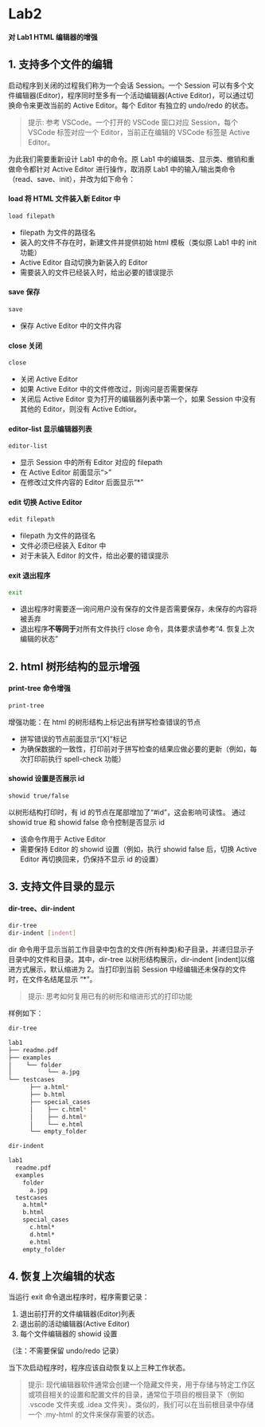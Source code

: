 # Lab2

**对 Lab1 HTML 编辑器的增强**

## 1. 支持多个文件的编辑

启动程序到关闭的过程我们称为一个会话 Session。一个 Session 可以有多个文件编辑器(Editor)，程序同时至多有一个活动编辑器(Active Editor)，可以通过切换命令来更改当前的 Active Editor。每个 Editor 有独立的 undo/redo 的状态。

> 提示: 参考 VSCode。一个打开的 VSCode 窗口对应 Session，每个 VSCode 标签对应一个 Editor，当前正在编辑的 VSCode 标签是 Active Editor。

为此我们需要重新设计 Lab1 中的命令。原 Lab1 中的编辑类、显示类、撤销和重做命令都针对 Active Editor 进行操作，取消原 Lab1 中的输入/输出类命令（read、save、init），并改为如下命令：

#### load 将 HTML 文件装入新 Editor 中

```bash
load filepath
```

- filepath 为文件的路径名
- 装入的文件不存在时，新建文件并提供初始 html 模板（类似原 Lab1 中的 init 功能）
- Active Editor 自动切换为新装入的 Editor
- 需要装入的文件已经装入时，给出必要的错误提示

#### save 保存

```bash
save
```

- 保存 Active Editor 中的文件内容

#### close 关闭

```bash
close
```

- 关闭 Active Editor
- 如果 Active Editor 中的文件修改过，则询问是否需要保存
- 关闭后 Active Editor 变为打开的编辑器列表中第一个，如果 Session 中没有其他的 Editor，则没有 Active Edtior。

#### editor-list 显示编辑器列表

```bash
editor-list
```

- 显示 Session 中的所有 Editor 对应的 filepath
- 在 Active Editor 前面显示“>”
- 在修改过文件内容的 Editor 后面显示“\*”

#### edit 切换 Active Editor

```bash
edit filepath
```

- filepath 为文件的路径名
- 文件必须已经装入 Editor 中
- 对于未装入 Editor 的文件，给出必要的错误提示

#### exit 退出程序

```bash
exit
```

- 退出程序时需要逐一询问用户没有保存的文件是否需要保存，未保存的内容将被丢弃
- 退出程序**不等同于**对所有文件执行 close 命令，具体要求请参考“4. 恢复上次编辑的状态”

## 2. html 树形结构的显示增强

#### print-tree 命令增强

```bash
print-tree
```

增强功能：在 html 的树形结构上标记出有拼写检查错误的节点

- 拼写错误的节点前面显示“[X]”标记
- 为确保数据的一致性，打印前对于拼写检查的结果应做必要的更新（例如，每次打印前执行 spell-check 功能）

#### showid 设置是否展示 id

```bash
showid true/false
```

以树形结构打印时，有 id 的节点在尾部增加了“#id”，这会影响可读性。
通过 showid true 和 showid false 命令控制是否显示 id

- 该命令作用于 Active Editor
- 需要保持 Editor 的 showid 设置（例如，执行 showid false 后，切换 Active Editor 再切换回来，仍保持不显示 id 的设置）

## 3. 支持文件目录的显示

#### dir-tree、dir-indent

```bash
dir-tree
dir-indent [indent]
```

dir 命令用于显示当前工作目录中包含的文件(所有种类)和子目录，并递归显示子目录中的文件和目录。其中，dir-tree 以树形结构展示，dir-indent [indent]以缩进方式展示，默认缩进为 2。当打印到当前 Session 中经编辑还未保存的文件时，在文件名结尾显示 “\*”。

> 提示: 思考如何复用已有的树形和缩进形式的打印功能

样例如下：

```bash
dir-tree

lab1
├── readme.pdf
├── examples
│    └── folder
│          └── a.jpg
└── testcases
      ├── a.html*
      ├── b.html
      ├── special_cases
      │    ├── c.html*
      │    ├── d.html*
      │    └── e.html
      └── empty_folder

dir-indent

lab1
  readme.pdf
  examples
    folder
      a.jpg
  testcases
    a.html*
    b.html
    special_cases
      c.html*
      d.html*
      e.html
    empty_folder
```

## 4. 恢复上次编辑的状态

当运行 exit 命令退出程序时，程序需要记录：

1. 退出前打开的文件编辑器(Editor)列表
2. 退出前的活动编辑器(Active Editor)
3. 每个文件编辑器的 showid 设置

（注：不需要保留 undo/redo 记录）

当下次启动程序时，程序应该自动恢复以上三种工作状态。

> 提示: 现代编辑器软件通常会创建一个隐藏文件夹，用于存储与特定工作区或项目相关的设置和配置文件的目录，通常位于项目的根目录下（例如 .vscode 文件夹或 .idea 文件夹）。类似的，我们可以在当前根目录中存储一个 .my-html 的文件来保存需要的状态。
